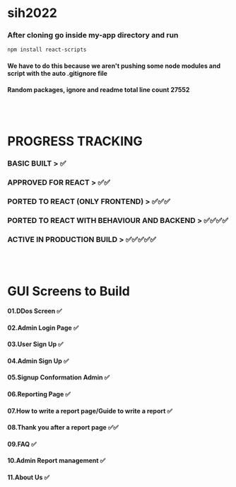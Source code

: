 # sih2022

### After cloning go inside my-app directory and run

```bash
npm install react-scripts
```

#### We have to do this because we aren't pushing some node modules and script with the auto .gitignore file

#### Random packages, ignore and readme total line count 27552

<br/>
<br/>

# PROGRESS TRACKING

### BASIC BUILT                                      > ✅

### APPROVED FOR REACT                               > ✅✅

### PORTED TO REACT (ONLY FRONTEND)                  > ✅✅✅

### PORTED TO REACT WITH BEHAVIOUR AND BACKEND       > ✅✅✅✅

### ACTIVE IN PRODUCTION BUILD                       > ✅✅✅✅✅
<br/>
<br/>


# GUI Screens to Build


#### 01.DDos Screen     ✅


#### 02.Admin Login Page      ✅


#### 03.User Sign Up   ✅


#### 04.Admin Sign Up   ✅


#### 05.Signup Conformation Admin ✅


#### 06.Reporting Page ✅


#### 07.How to write a report page/Guide to write a report   ✅


#### 08.Thank you after a report page  ✅✅


#### 09.FAQ   ✅


#### 10.Admin Report management  ✅


#### 11.About Us    ✅
